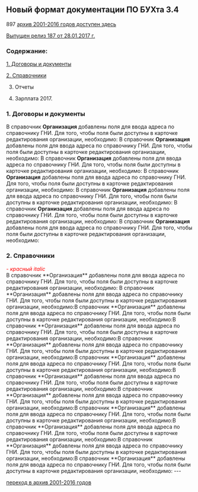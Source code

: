 ## Новый формат документации ПО БУХта 3.4

897
[архив 2001-2016 годов доступен здесь](archive\index.htm) 

[Выпущен релиз 187 от 28.01.2017 г.](releases/186/186.md)
  
### Содержание:  

[1. Договоры и документы](#dogs)  
  
[2. Справочники](#sprav) 
  
 
3. Отчеты  
  
 
4. Зарплата 2017.


### 1. Договоры и документы <a name="dogs"></a>


 В справочник **Организация** добавлены поля для ввода адреса по справочнику ГНИ. Для того, чтобы поля были доступны в карточке редактирования организации, необходимо:
 В справочник **Организация** добавлены поля для ввода адреса по справочнику ГНИ. Для того, чтобы поля были доступны в карточке редактирования организации, необходимо:
  В справочник **Организация** добавлены поля для ввода адреса по справочнику ГНИ. Для того, чтобы поля были доступны в карточке редактирования организации, необходимо:
   В справочник **Организация** добавлены поля для ввода адреса по справочнику ГНИ. Для того, чтобы поля были доступны в карточке редактирования организации, необходимо:
    В справочник **Организация** добавлены поля для ввода адреса по справочнику ГНИ. Для того, чтобы поля были доступны в карточке редактирования организации, необходимо:
     В справочник **Организация** добавлены поля для ввода адреса по справочнику ГНИ. Для того, чтобы поля были доступны в карточке редактирования организации, необходимо:
      В справочник **Организация** добавлены поля для ввода адреса по справочнику ГНИ. Для того, чтобы поля были доступны в карточке редактирования организации, необходимо:
         
 
### 2. Справочники<a name="sprav"></a>

<div markdown="0" style="color:red">- <i>красный italic</i></div> 
В справочник **Организация** добавлены поля для ввода адреса по справочнику ГНИ. Для того, чтобы поля были доступны в карточке редактирования организации, необходимо:  
В справочник **Организация** добавлены поля для ввода адреса по справочнику ГНИ. Для того, чтобы поля были доступны в карточке редактирования организации, необходимо:В справочник **Организация** добавлены поля для ввода адреса по справочнику ГНИ. Для того, чтобы поля были доступны в карточке редактирования организации, необходимо:В справочник **Организация** добавлены поля для ввода адреса по справочнику ГНИ. Для того, чтобы поля были доступны в карточке редактирования организации, необходимо:В справочник **Организация** добавлены поля для ввода адреса по справочнику ГНИ. Для того, чтобы поля были доступны в карточке редактирования организации, необходимо:В справочник **Организация** добавлены поля для ввода адреса по справочнику ГНИ. Для того, чтобы поля были доступны в карточке редактирования организации, необходимо:В справочник **Организация** добавлены поля для ввода адреса по справочнику ГНИ. Для того, чтобы поля были доступны в карточке редактирования организации, необходимо:В справочник **Организация** добавлены поля для ввода адреса по справочнику ГНИ. Для того, чтобы поля были доступны в карточке редактирования организации, необходимо:В справочник **Организация** добавлены поля для ввода адреса по справочнику ГНИ. Для того, чтобы поля были доступны в карточке редактирования организации, необходимо:В справочник **Организация** добавлены поля для ввода адреса по справочнику ГНИ. Для того, чтобы поля были доступны в карточке редактирования организации, необходимо:В справочник **Организация** добавлены поля для ввода адреса по справочнику ГНИ. Для того, чтобы поля были доступны в карточке редактирования организации, необходимо:В справочник **Организация** добавлены поля для ввода адреса по справочнику ГНИ. Для того, чтобы поля были доступны в карточке редактирования организации, необходимо:
---

[переход в архив 2001-2016 годов](archive\index.htm) 